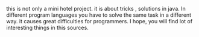 
this is not only a mini hotel project. it is about tricks , solutions in java.
In different program languages you have to solve the same task in a different way.
it causes great difficulties for programmers.
I hope, you will find lot of interesting things in this sources.
